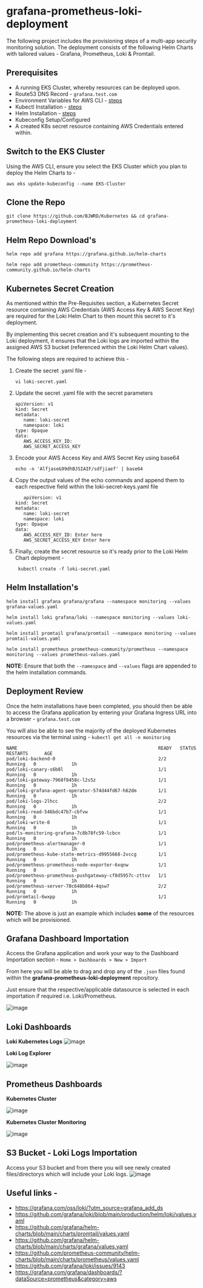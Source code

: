 # grafana-prometheus-loki-deployment
The following project includes the provisioning steps of a multi-app security monitoring solution. The deployment consists of the following Helm Charts with tailored values - Grafana, Prometheus, Loki & Promtail. 

## Prerequisites
* A running EKS Cluster, whereby resources can be deployed upon.
* Route53 DNS Record - `grafana.test.com`
* Environment Variables for AWS CLI - [steps](https://docs.aws.amazon.com/cli/latest/userguide/cli-configure-envvars.html)
* Kubectl Installation - [steps](https://helm.sh/docs/intro/install/)
* Helm Installation - [steps](https://pwittrock.github.io/docs/tasks/tools/install-kubectl/)
* Kubeconfig Setup/Configured
* A created K8s secret resource containing AWS Credentials entered within.

## Switch to the EKS Cluster
Using the AWS CLI, ensure you select the EKS Cluster which you plan to deploy the Helm Charts to -

    aws eks update-kubeconfig --name EKS-Cluster

## Clone the Repo

    git clone https://github.com/BJWRD/Kubernetes && cd grafana-prometheus-loki-deployment

## Helm Repo Download's

    helm repo add grafana https://grafana.github.io/helm-charts

    helm repo add prometheus-community https://prometheus-community.github.io/helm-charts

## Kubernetes Secret Creation
As mentioned within the Pre-Requisites section, a Kubernetes Secret resource containing AWS Credentials (AWS Access Key & AWS Secret Key) are required for the Loki Helm Chart to then mount this secret to it's deployment. 

By implementing this secret creation and it's subsequent mounting to the Loki deployment, it ensures that the Loki logs are imported within the assigned AWS S3 bucket (referenced within the Loki Helm Chart values).

The following steps are required to achieve this -

1. Create the secret .yaml file -
   
       vi loki-secret.yaml
   
2. Update the secret .yaml file with the secret parameters

       apiVersion: v1
       kind: Secret
       metadata:
          name: loki-secret
          namespace: loki
       type: Opaque
       data:
          AWS_ACCESS_KEY_ID: 
          AWS_SECRET_ACCESS_KEY 

3. Encode your AWS Access Key and AWS Secret Key using base64

       echo -n 'Alfjase&99dhBJSIAIF/sdfjiaef' | base64

4. Copy the output values of the echo commands and append them to each respective field within the loki-secret-keys.yaml file

          apiVersion: v1
       kind: Secret
       metadata:
          name: loki-secret
          namespace: loki
       type: Opaque
       data:
          AWS_ACCESS_KEY_ID: Enter here
          AWS_SECRET_ACCESS_KEY Enter here

5. Finally, create the secret resource so it's ready prior to the Loki Helm Chart deployment -
   
        kubectl create -f loki-secret.yaml

## Helm Installation's

    helm install grafana grafana/grafana --namespace monitoring --values grafana-values.yaml

    helm install loki grafana/loki --namespace monitoring --values loki-values.yaml

    helm install promtail grafana/promtail --namespace monitoring --values promtail-values.yaml

    helm install prometheus prometheus-community/prometheus --namespace monitoring --values prometheus-values.yaml

**NOTE:** Ensure that both the `--namespace` and `--values` flags are appended to the helm installation commands.

## Deployment Review
Once the helm installations have been completed, you should then be able to access the Grafana application by entering your Grafana Ingress URL into a browser - `grafana.test.com`

You will also be able to see the majority of the deployed Kubernetes resources via the terminal using - `kubectl get all -n monitoring`

    NAME                                                    READY   STATUS    RESTARTS      AGE
    pod/loki-backend-0                                      2/2     Running   0             1h
    pod/loki-canary-s6b8l                                   1/1     Running   0             1h
    pod/loki-gateway-7968f8458c-l2s5z                       1/1     Running   0             1h
    pod/loki-grafana-agent-operator-574d44fd67-h62dm        1/1     Running   0             1h
    pod/loki-logs-2lhcc                                     2/2     Running   0             1h
    pod/loki-read-546bdc47b7-cbfvw                          1/1     Running   0             1h
    pod/loki-write-0                                        1/1     Running   0             1h
    pod/ls-monitoring-grafana-7c8b78fc59-lcbcn              1/1     Running   0             1h
    pod/prometheus-alertmanager-0                           1/1     Running   0             1h
    pod/prometheus-kube-state-metrics-d9955668-2vccg        1/1     Running   0             1h
    pod/prometheus-prometheus-node-exporter-6xqnw           1/1     Running   0             1h
    pod/prometheus-prometheus-pushgateway-cf8d5957c-zttsv   1/1     Running   0             1h
    pod/prometheus-server-78c648b864-4qsw7                  2/2     Running   0             1h
    pod/promtail-6wxpp                                      1/1     Running   0             1h

**NOTE:** The above is just an example which includes **some** of the resources which will be provisioned.

## Grafana Dashboard Importation
Access the Grafana application and work your way to the Dashboard Importation section - `Home > Dashboards > New > Import`

From here you will be able to drag and drop any of the `.json` files found within the **grafana-prometheus-loki-deployment** repository.

Just ensure that the respective/applicable datasource is selected in each importation if required i.e. Loki/Prometheus.

![image](https://github.com/BJWRD/Kubernetes/assets/83971386/3287fee6-55c9-4bc5-9f60-0323321952bd)

## Loki Dashboards

**Loki Kubernetes Logs**
![image](https://github.com/BJWRD/Kubernetes/assets/83971386/aefba208-7d36-42b6-873c-7371e7aa9557)

**Loki Log Explorer**

![image](https://github.com/BJWRD/Kubernetes/assets/83971386/45ca1fae-bf31-4c28-bf8a-ffdbfc1f59ba)

## Prometheus Dashboards

**Kubernetes Cluster**

![image](https://github.com/BJWRD/Kubernetes/assets/83971386/1c9894e5-4862-4e14-9225-22f482f98fab)

**Kubernetes Cluster Monitoring**

![image](https://github.com/BJWRD/Kubernetes/assets/83971386/c8a8374f-497b-43a3-bb0f-2619af81ba5e)

## S3 Bucket - Loki Logs Importation
Access your S3 bucket and from there you will see newly created files/directorys which will include your Loki logs.
![image](https://github.com/BJWRD/Kubernetes/assets/83971386/6ebab067-d31f-465c-ad20-decb6c3e51ab)


## Useful links -

* https://grafana.com/oss/loki/?utm_source=grafana_add_ds
* https://github.com/grafana/loki/blob/main/production/helm/loki/values.yaml
* https://github.com/grafana/helm-charts/blob/main/charts/promtail/values.yaml
* https://github.com/grafana/helm-charts/blob/main/charts/grafana/values.yaml
* https://github.com/prometheus-community/helm-charts/blob/main/charts/prometheus/values.yaml
* https://github.com/grafana/loki/issues/9143
* https://grafana.com/grafana/dashboards/?dataSource=prometheus&category=aws
  
